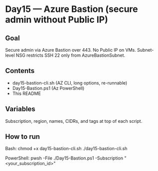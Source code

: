# Day15 — Azure Bastion (secure admin without Public IP)

## Goal
Secure admin via Azure Bastion over 443. No Public IP on VMs. Subnet-level NSG restricts SSH 22 only from AzureBastionSubnet.

## Contents
- day15-bastion-cli.sh  (AZ CLI, long options, re-runnable)
- Day15-Bastion.ps1     (Az PowerShell)
- This README

## Variables
Subscription, region, names, CIDRs, and tags at top of each script.

## How to run
Bash:
  chmod +x day15-bastion-cli.sh
  ./day15-bastion-cli.sh

PowerShell:
  pwsh -File ./Day15-Bastion.ps1 -Subscription "<your_subscription_id>"

